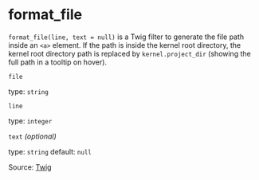 # format_file

`format_file(line, text = null)` is a Twig filter to generate the file path inside an `<a>` element. If the path is
inside the kernel root directory, the kernel root directory path is replaced by `kernel.project_dir` (showing the full
path in a tooltip on hover).

`file`

type: `string`

`line`

type: `integer`

`text` *(optional)*

type: `string` default: `null`

Source: [Twig](https://symfony.com/doc/current/reference/twig_reference.html#format-file)